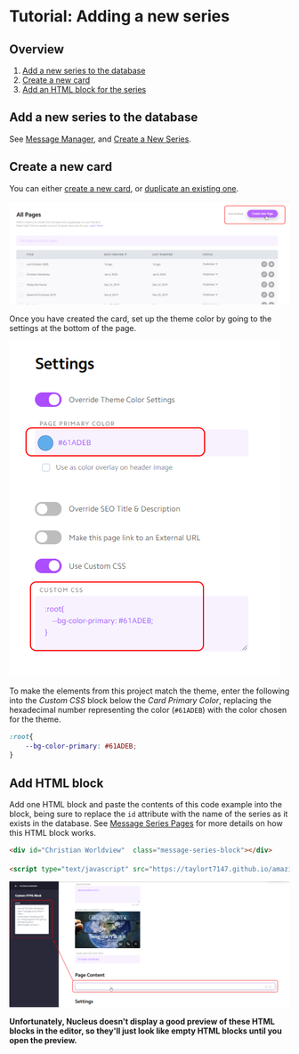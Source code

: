 
# Tutorial: Adding a new series

## Overview

1. [Add a new series to the database](#Add-a-new-series-to-the-database)
1. [Create a new card](#Create-a-new-card)
1. [Add an HTML block for the series](#Add-HTML-block)


## Add a new series to the database

See [Message Manager](message-manager/home.md), and [Create a New Series](message-manager/create-series.md).

## Create a new card

You can either [create a new card](http://help.nucleus.church/en/articles/1385441-create-new-card), or [duplicate an existing one](http://help.nucleus.church/en/articles/1384961-duplicate-card).

![Create a new card](images/ex_new_card.png)

Once you have created the card, set up the theme color by going to the settings at the bottom of the page. 


![Card theme color](images/ex_card_custom_css.png)

To make the elements from this project match the theme, enter the following into the *Custom CSS* block below the *Card Primary Color*, replacing the hexadecimal number representing the color (`#61ADEB`) with the color chosen for the theme.

```css
:root{
    --bg-color-primary: #61ADEB;
}
```


## Add HTML block

Add one HTML block and paste the contents of this code example into the block, being sure to replace the `id` attribute with the name of the series as it exists in the database. See [Message Series Pages](description-website-code.md#Message-Series-Pages) for more details on how this HTML block works.

```html
<div id="Christian Worldview"  class="message-series-block"></div>

<script type="text/javascript" src="https://taylort7147.github.io/amazing-grace-pdx/message_series.js">
```

![Message blocks HTML block](images/ex_card_html_block_message_series.png)

**Unfortunately, Nucleus doesn't display a good preview of these HTML blocks in the editor, so they'll just look like empty HTML blocks until you open the preview.**
